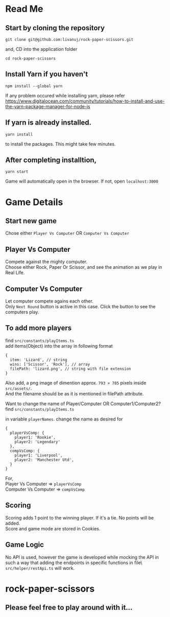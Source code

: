 # Read Me

## Start by cloning the repository

`git clone git@github.com:livanuj/rock-paper-scissors.git`

and, CD into the application folder

`cd rock-paper-scissors`

## Install Yarn if you haven't

`npm install --global yarn`

If any problem occured while installing yarn, please refer\
https://www.digitalocean.com/community/tutorials/how-to-install-and-use-the-yarn-package-manager-for-node-js


## If yarn is already installed.

`yarn install`

to install the packages. This might take few minutes.

## After completing installtion,

`yarn start`

Game will automatically open in the browser.  If not, open `localhost:3000` 

# Game Details

## Start new game

Chose either `Player Vs Computer` OR `Computer Vs Computer`

## Player Vs Computer

Compete against the mighty computer.\
Choose either Rock, Paper Or Scissor, and see the animation as we play in Real Life.

## Computer Vs Computer
Let computer compete agains each other.\
Only `Next Round` button is active in this case. Click the button to see the computers play.

## To add more players
find `src/constants/playItems.ts`\
add items(Object) into the array in following format

```
{
  item: 'Lizard', // string
  wins: ['Scissor', 'Rock'], // array
  filePath: 'lizard.png', // string with file extension
}
```
Also add, a png image of dimention approx. `793 × 785` pixels inside `src/assets/`.\
And the filename should be as it is mentioned in filePath attribute.

Want to change the name of Player/Computer OR Computer1/Computer2?\
find `src/constants/playItems.ts`

in variable `playerNames`. change the name as desired for

```
{
  playerVsComp: {
    player1: 'Rookie',
    player2: 'Legendary' 
  },
  compVsComp: { 
    player1: 'Liverpool',
    player2: 'Manchester Utd',
  }
}
```

For,\
Player Vs Computer => `playerVsComp`\
Computer Vs Computer => `compVsComp`


## Scoring

Scoring adds 1 point to the winning player. If it's a tie. No points will be added.\
Score and game mode are stored in Cookies.

## Game Logic
No API is used, however the game is developed while mocking the API in such a way that adding the endpoints in specific functions in file\ `src/helper/restApi.ts` will work.

# rock-paper-scissors
## Please feel free to play around with it...
